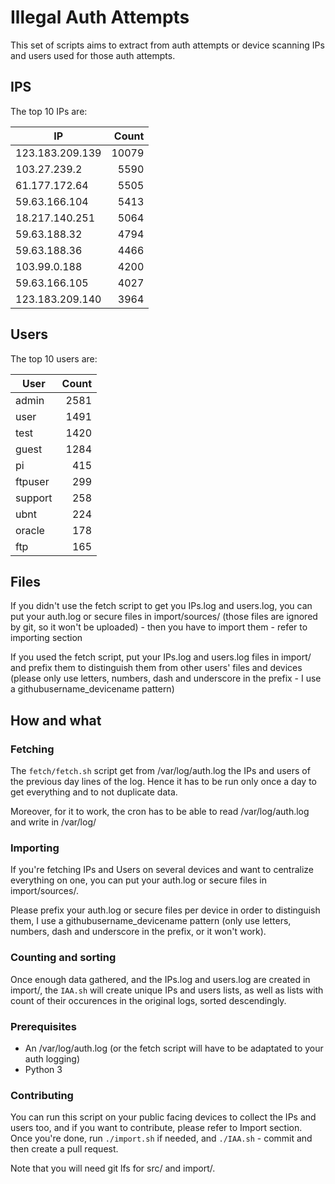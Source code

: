 # Illegal Auth Attempts

This set of scripts aims to extract from auth attempts or device scanning IPs and users used for those auth attempts.

## IPS

The top 10 IPs are:

| IP              | Count |
| --------------- | -----:|
| 123.183.209.139 | 10079 |
| 103.27.239.2 | 5590 |
| 61.177.172.64 | 5505 |
| 59.63.166.104 | 5413 |
| 18.217.140.251 | 5064 |
| 59.63.188.32 | 4794 |
| 59.63.188.36 | 4466 |
| 103.99.0.188 | 4200 |
| 59.63.166.105 | 4027 |
| 123.183.209.140 | 3964 |

## Users

The top 10 users are:

| User    | Count |
| ------- | -----:|
| admin | 2581 |
| user | 1491 |
| test | 1420 |
| guest | 1284 |
| pi | 415 |
| ftpuser | 299 |
| support | 258 |
| ubnt | 224 |
| oracle | 178 |
| ftp | 165 |

## Files

If you didn't use the fetch script to get you IPs.log and users.log, you can put your auth.log or secure files in import/sources/ (those files are ignored by git, so it won't be uploaded) - then you have to import them - refer to importing section

If you used the fetch script, put your IPs.log and users.log files in import/ and prefix them to distinguish them from other users' files and devices (please only use letters, numbers, dash and underscore in the prefix - I use a githubusername_devicename pattern)

## How and what

### Fetching

The `fetch/fetch.sh` script get from /var/log/auth.log the IPs and users of the previous day lines of the log. Hence it has to be run only once a day to get everything and to not duplicate data.

Moreover, for it to work, the cron has to be able to read /var/log/auth.log and write in /var/log/

### Importing

If you're fetching IPs and Users on several devices and want to centralize everything on one, you can put your auth.log or secure files in import/sources/.

Please prefix your auth.log or secure files per device in order to distinguish them, I use a githubusername_devicename pattern (only use letters, numbers, dash and underscore in the prefix, or it won't work).

### Counting and sorting

Once enough data gathered, and the IPs.log and users.log are created in import/, the `IAA.sh` will create unique IPs and users lists, as well as lists with count of their occurences in the original logs, sorted descendingly.

### Prerequisites

- An /var/log/auth.log (or the fetch script will have to be adaptated to your auth logging)
- Python 3

### Contributing

You can run this script on your public facing devices to collect the IPs and users too, and if you want to contribute, please refer to Import section.
Once you're done, run `./import.sh` if needed, and `./IAA.sh` - commit and then create a pull request.

Note that you will need git lfs for src/ and import/.
